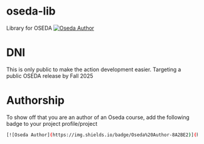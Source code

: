 # oseda-lib
Library for OSEDA
[![Oseda Author](https://img.shields.io/badge/Oseda%20Author-8A2BE2)](https://github.com/oseda-dev/oseda)



# DNI

This is only public to make the action development easier.
Targeting a public OSEDA release by Fall 2025


# Authorship
To show off that you are an author of an Oseda course, add the following badge to your project profile/project
```bash
[![Oseda Author](https://img.shields.io/badge/Oseda%20Author-8A2BE2)](https://github.com/oseda-dev/oseda)
```
